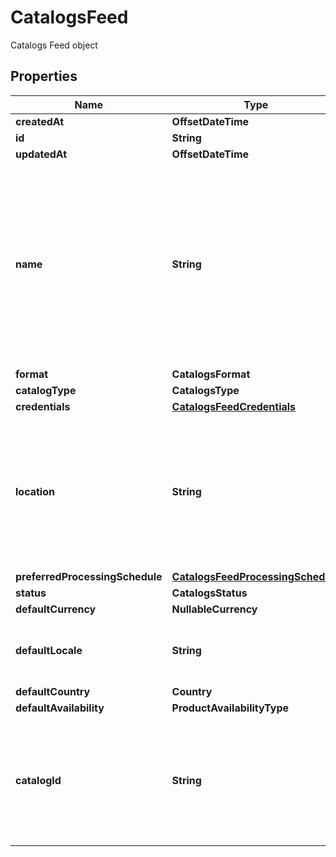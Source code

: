

# CatalogsFeed

Catalogs Feed object

## Properties

Name | Type | Description | Notes
------------ | ------------- | ------------- | -------------
**createdAt** | **OffsetDateTime** |  | 
**id** | **String** |  | 
**updatedAt** | **OffsetDateTime** |  | 
**name** | **String** | A human-friendly name associated to a given feed. This value is currently nullable due to historical reasons. It is expected to become non-nullable in the future. | 
**format** | **CatalogsFormat** |  | 
**catalogType** | **CatalogsType** |  | 
**credentials** | [**CatalogsFeedCredentials**](CatalogsFeedCredentials.md) |  | 
**location** | **String** | The URL where a feed is available for download. This URL is what Pinterest will use to download a feed for processing. | 
**preferredProcessingSchedule** | [**CatalogsFeedProcessingSchedule**](CatalogsFeedProcessingSchedule.md) |  | 
**status** | **CatalogsStatus** |  | 
**defaultCurrency** | **NullableCurrency** |  | 
**defaultLocale** | **String** | The locale used within a feed for product descriptions. | 
**defaultCountry** | **Country** |  | 
**defaultAvailability** | **ProductAvailabilityType** |  | 
**catalogId** | **String** | Catalog id pertaining to the feed. If not provided, feed will use a default catalog based on type. | 



